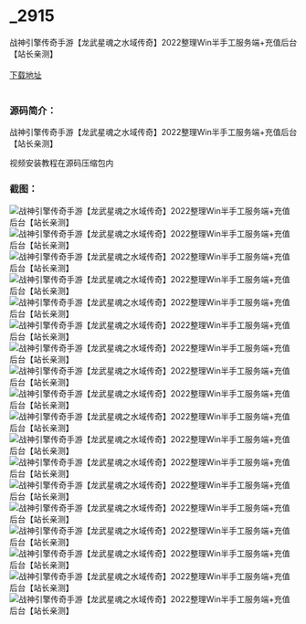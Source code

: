 # _2915
战神引擎传奇手游【龙武星魂之水域传奇】2022整理Win半手工服务端+充值后台【站长亲测】
<br/></br>
[下载地址](https://www.uuid2.com/2915.html "下载地址")
<br/></br>
<h3>源码简介：</h3>
<p>战神引擎传奇手游【龙武星魂之水域传奇】2022整理Win半手工服务端+充值后台【站长亲测】<p>
<p>视频安装教程在源码压缩包内<p>
<h3>截图：</h3>
<img src="https://www.uuid2.com/wp-content/uploads/img/202204/7e4d99c631.jpg" alt="战神引擎传奇手游【龙武星魂之水域传奇】2022整理Win半手工服务端+充值后台【站长亲测】"><img src="https://www.uuid2.com/wp-content/uploads/img/202204/7e4d99c714.jpg" alt="战神引擎传奇手游【龙武星魂之水域传奇】2022整理Win半手工服务端+充值后台【站长亲测】"><img src="https://www.uuid2.com/wp-content/uploads/img/202204/7e4d99c575.jpg" alt="战神引擎传奇手游【龙武星魂之水域传奇】2022整理Win半手工服务端+充值后台【站长亲测】"><img src="https://www.uuid2.com/wp-content/uploads/img/202204/7e4d99c581.jpg" alt="战神引擎传奇手游【龙武星魂之水域传奇】2022整理Win半手工服务端+充值后台【站长亲测】"><img src="https://www.uuid2.com/wp-content/uploads/img/202204/7e4d99c556.jpg" alt="战神引擎传奇手游【龙武星魂之水域传奇】2022整理Win半手工服务端+充值后台【站长亲测】"><img src="https://www.uuid2.com/wp-content/uploads/img/202204/7e4d99c741.jpg" alt="战神引擎传奇手游【龙武星魂之水域传奇】2022整理Win半手工服务端+充值后台【站长亲测】"><img src="https://www.uuid2.com/wp-content/uploads/img/202204/4ba9151323.jpg" alt="战神引擎传奇手游【龙武星魂之水域传奇】2022整理Win半手工服务端+充值后台【站长亲测】"><img src="https://www.uuid2.com/wp-content/uploads/img/202204/4ba9151393.jpg" alt="战神引擎传奇手游【龙武星魂之水域传奇】2022整理Win半手工服务端+充值后台【站长亲测】"><img src="https://www.uuid2.com/wp-content/uploads/img/202204/4ba9151474.jpg" alt="战神引擎传奇手游【龙武星魂之水域传奇】2022整理Win半手工服务端+充值后台【站长亲测】"><img src="https://www.uuid2.com/wp-content/uploads/img/202204/4ba9151132.jpg" alt="战神引擎传奇手游【龙武星魂之水域传奇】2022整理Win半手工服务端+充值后台【站长亲测】"><img src="https://www.uuid2.com/wp-content/uploads/img/202204/4ba9151450.jpg" alt="战神引擎传奇手游【龙武星魂之水域传奇】2022整理Win半手工服务端+充值后台【站长亲测】"><img src="https://www.uuid2.com/wp-content/uploads/img/202204/4ba9151158.jpg" alt="战神引擎传奇手游【龙武星魂之水域传奇】2022整理Win半手工服务端+充值后台【站长亲测】"><img src="https://www.uuid2.com/wp-content/uploads/img/202204/5cc560f899.jpg" alt="战神引擎传奇手游【龙武星魂之水域传奇】2022整理Win半手工服务端+充值后台【站长亲测】"><img src="https://www.uuid2.com/wp-content/uploads/img/202204/5cc560f922.jpg" alt="战神引擎传奇手游【龙武星魂之水域传奇】2022整理Win半手工服务端+充值后台【站长亲测】"><img src="https://www.uuid2.com/wp-content/uploads/img/202204/5cc560f354.jpg" alt="战神引擎传奇手游【龙武星魂之水域传奇】2022整理Win半手工服务端+充值后台【站长亲测】"><img src="https://www.uuid2.com/wp-content/uploads/img/202204/5cc560f845.jpg" alt="战神引擎传奇手游【龙武星魂之水域传奇】2022整理Win半手工服务端+充值后台【站长亲测】"><img src="https://www.uuid2.com/wp-content/uploads/img/202204/5cc560f592.jpg" alt="战神引擎传奇手游【龙武星魂之水域传奇】2022整理Win半手工服务端+充值后台【站长亲测】"><img src="https://www.uuid2.com/wp-content/uploads/img/202204/5cc560f622.jpg" alt="战神引擎传奇手游【龙武星魂之水域传奇】2022整理Win半手工服务端+充值后台【站长亲测】">
